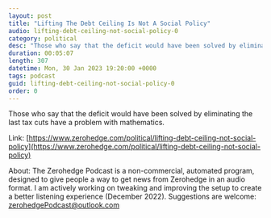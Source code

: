 ```yaml
---
layout: post
title: "Lifting The Debt Ceiling Is Not A Social Policy"
audio: lifting-debt-ceiling-not-social-policy-0
category: political
desc: "Those who say that the deficit would have been solved by eliminating the last tax cuts have a problem with mathematics. "
duration: 00:05:07
length: 307
datetime: Mon, 30 Jan 2023 19:20:00 +0000
tags: podcast
guid: lifting-debt-ceiling-not-social-policy-0
order: 0
---
```

Those who say that the deficit would have been solved by eliminating the last tax cuts have a problem with mathematics. 

Link: [https://www.zerohedge.com/political/lifting-debt-ceiling-not-social-policy](https://www.zerohedge.com/political/lifting-debt-ceiling-not-social-policy)

About: The Zerohedge Podcast is a non-commercial, automated program, designed to give people a way to get news from Zerohedge in an audio format.  I am actively working on tweaking and improving the setup to create a better listening experience (December 2022).  Suggestions are welcome: [zerohedgePodcast@outlook.com](mailto:zerohedgePodcast@outlook.com)